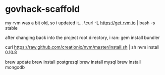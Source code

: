 govhack-scaffold
================
my rvm was a bit old, so i updated it...
\curl -L https://get.rvm.io | bash -s stable 

after changing back into the project root directory, i ran:
gem install bundler

curl https://raw.github.com/creationix/nvm/master/install.sh | sh
nvm install 0.10.8

brew update
brew install postgresql
brew install mysql
brew install mongodb


